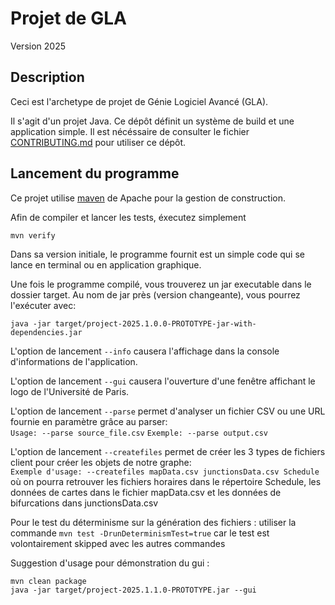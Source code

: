 # Projet de GLA

Version 2025

## Description

Ceci est l'archetype de projet de Génie Logiciel Avancé (GLA).

Il s'agit d'un projet Java. Ce dépôt définit un système de build et une application simple. Il est nécéssaire de consulter le fichier [CONTRIBUTING.md](CONTRIBUTING.md) pour utiliser ce dépôt.

## Lancement du programme

Ce projet utilise [maven](https://maven.apache.org/) de Apache pour la gestion de construction.

Afin de compiler et lancer les tests, éxecutez simplement

```
mvn verify
```

Dans sa version initiale, le programme fournit est un simple code qui se lance en terminal ou en application graphique.

Une fois le programme compilé, vous trouverez un jar executable dans le dossier target. Au nom de jar près (version changeante), vous pourrez l'exécuter avec:

```
java -jar target/project-2025.1.0.0-PROTOTYPE-jar-with-dependencies.jar
```

L'option de lancement `--info` causera l'affichage dans la console d'informations de l'application.

L'option de lancement `--gui` causera l'ouverture d'une fenêtre affichant le logo de l'Université de Paris.

L'option de lancement `--parse` permet d'analyser un fichier CSV ou une URL fournie en paramètre grâce au parser:  
`Usage: --parse source_file.csv` 
`Exemple: --parse output.csv`

L'option de lancement `--createfiles` permet de créer les 3 types de fichiers client pour créer les objets de notre graphe:  
`Exemple d'usage: --createfiles mapData.csv junctionsData.csv Schedule`  
où on pourra retrouver les fichiers horaires dans le répertoire Schedule, les données de cartes dans le fichier mapData.csv et les données de bifurcations dans junctionsData.csv

Pour le test du déterminisme sur la génération des fichiers :
utiliser la commande `mvn test -DrunDeterminismTest=true` car le test est 
volontairement skipped avec les autres commandes

Suggestion d'usage pour démonstration du gui :  
```
mvn clean package
java -jar target/project-2025.1.1.0-PROTOTYPE.jar --gui  
```




